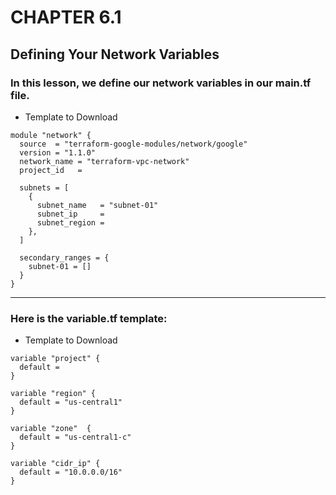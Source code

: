# CHAPTER 6.1
## Defining Your Network Variables

### In this lesson, we define our network variables in our main.tf file.

- Template to Download

```
module "network" {
  source  = "terraform-google-modules/network/google"
  version = "1.1.0"
  network_name = "terraform-vpc-network"
  project_id   =

  subnets = [
    {
      subnet_name   = "subnet-01"
      subnet_ip     =
      subnet_region =
    },
  ]

  secondary_ranges = {
    subnet-01 = []
  }
}
```
------------
###  Here is the variable.tf template:

- Template to Download
```
variable "project" {
  default = 
}

variable "region" {
  default = "us-central1" 
}

variable "zone"  {
  default = "us-central1-c"
}

variable "cidr_ip" {
  default = "10.0.0.0/16"
}
```